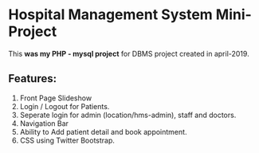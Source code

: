 # Hospital Management System Mini-Project

This **was my PHP - mysql project** for DBMS project created in april-2019. 

## Features:
  1. Front Page Slideshow
  2. Login / Logout for Patients.
  3. Seperate login for admin (location/hms-admin), staff and doctors.
  4. Navigation Bar
  5. Ability to Add patient detail and book appointment.
  6. CSS using Twitter Bootstrap.
  
  
